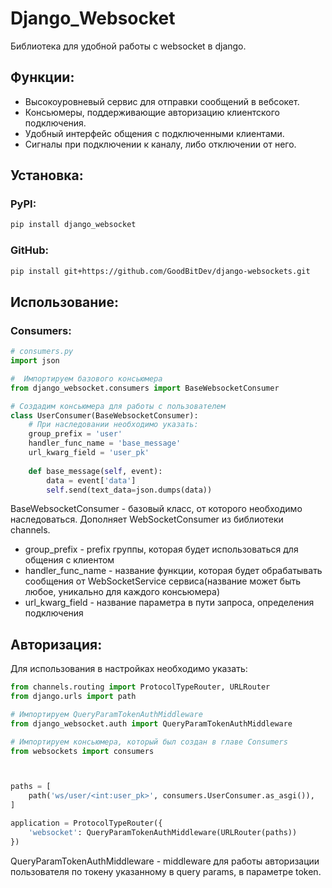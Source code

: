 # Django_Websocket

Библиотека для удобной работы с websocket в django.

## Функции:
- Высокоуровневый сервис для отправки сообщений в вебсокет.
- Консьюмеры, поддерживающие авторизацию клиентского подключения.
- Удобный интерфейс общения с подключенными клиентами.
- Сигналы при подключении к каналу, либо отключении от него.


## Установка:
### PyPI:
```bash
pip install django_websocket
```

### GitHub:
```bash
pip install git+https://github.com/GoodBitDev/django-websockets.git
```


## Использование:

### Consumers:

```python
# consumers.py
import json

#  Импортируем базового консьюмера
from django_websocket.consumers import BaseWebsocketConsumer

# Создадим консьюмера для работы с пользователем
class UserConsumer(BaseWebsocketConsumer):
    # При наследовании необходимо указать:
    group_prefix = 'user'
    handler_func_name = 'base_message'  
    url_kwarg_field = 'user_pk'  
    
    def base_message(self, event):
        data = event['data']
        self.send(text_data=json.dumps(data))
```

BaseWebsocketConsumer - базовый класс, от которого необходимо наследоваться. Дополняет WebSocketConsumer из библиотеки channels.
- group_prefix - prefix группы, которая будет использоваться для общения с клиентом
- handler_func_name - название функции, которая будет обрабатывать сообщения от WebSocketService сервиса(название может быть любое, уникально для каждого консьюмера)
- url_kwarg_field - название параметра в пути запроса, определения подключения


## Авторизация:

Для использования в настройках необходимо указать:


```python
from channels.routing import ProtocolTypeRouter, URLRouter
from django.urls import path

# Импортируем QueryParamTokenAuthMiddleware
from django_websocket.auth import QueryParamTokenAuthMiddleware

# Импортируем консьюмера, который был создан в главе Consumers
from websockets import consumers



paths = [
    path('ws/user/<int:user_pk>', consumers.UserConsumer.as_asgi()),
]

application = ProtocolTypeRouter({
    'websocket': QueryParamTokenAuthMiddleware(URLRouter(paths))
})
```

QueryParamTokenAuthMiddleware - middleware для работы авторизации пользователя по токену указанному в query params, в параметре token.